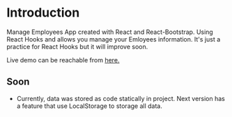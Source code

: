 # Introduction

Manage Employees App created with React and React-Bootstrap. Using React Hooks and allows you manage your Emloyees information. It's just a practice for React Hooks but it will improve soon.

Live demo can be reachable from [here.](https://manage-employees.vercel.app/)



## Soon

- Currently, data was stored as code statically in project. Next version has a feature that use LocalStorage to storage all data.
